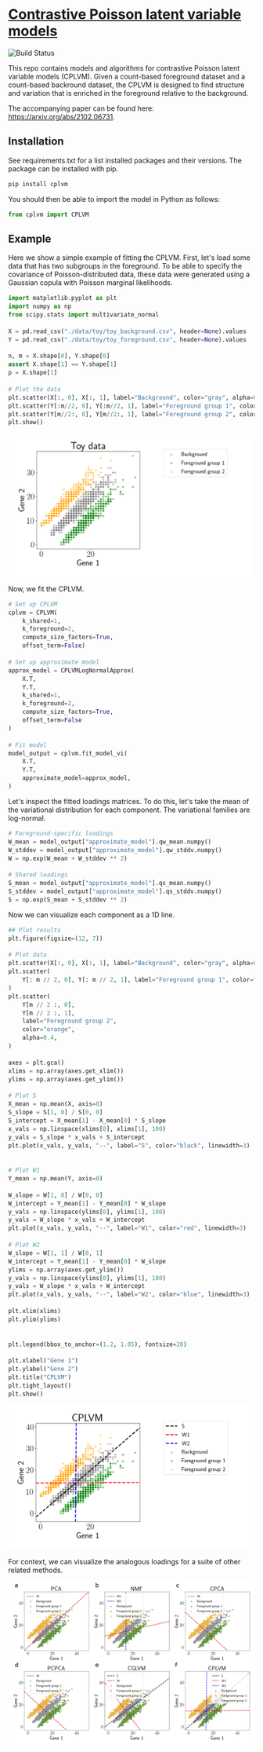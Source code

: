 # [Contrastive Poisson latent variable models](https://arxiv.org/abs/2102.06731)
![Build Status](https://github.com/andrewcharlesjones/cplvm/actions/workflows/cplvm.yml/badge.svg)

This repo contains models and algorithms for contrastive Poisson latent variable models (CPLVM). Given a count-based foreground dataset and a count-based backround dataset, the CPLVM is designed to find structure and variation that is enriched in the foreground relative to the background.

The accompanying paper can be found here: https://arxiv.org/abs/2102.06731.

## Installation

See requirements.txt for a list installed packages and their versions. The package can be installed with pip.
```bash
pip install cplvm
```

You should then be able to import the model in Python as follows:
```python
from cplvm import CPLVM
```
## Example

Here we show a simple example of fitting the CPLVM. First, let's load some data that has two subgroups in the foreground. To be able to specify the covariance of Poisson-distributed data, these data were generated using a Gaussian copula with Poisson marginal likelihoods.

```python
import matplotlib.pyplot as plt
import numpy as np
from scipy.stats import multivariate_normal

X = pd.read_csv("./data/toy/toy_background.csv", header=None).values
Y = pd.read_csv("./data/toy/toy_foreground.csv", header=None).values

n, m = X.shape[0], Y.shape[0]
assert X.shape[1] == Y.shape[1]
p = X.shape[1]

# Plot the data
plt.scatter(X[:, 0], X[:, 1], label="Background", color="gray", alpha=0.4)
plt.scatter(Y[:m//2, 0], Y[:m//2, 1], label="Foreground group 1", color="green", alpha=0.4)
plt.scatter(Y[m//2:, 0], Y[m//2:, 1], label="Foreground group 2", color="orange", alpha=0.4)
plt.show()
```

<p align="center">
	<img src="./experiments/simulation_experiments/toy_example/out/toy_data.png" width="500">
</p>

Now, we fit the CPLVM.

```python
# Set up CPLVM
cplvm = CPLVM(
    k_shared=1,
    k_foreground=2,
    compute_size_factors=True,
    offset_term=False)

# Set up approximate model
approx_model = CPLVMLogNormalApprox(
    X.T, 
    Y.T, 
    k_shared=1, 
    k_foreground=2, 
    compute_size_factors=True, 
    offset_term=False
)

# Fit model
model_output = cplvm.fit_model_vi(
    X.T,
    Y.T,
    approximate_model=approx_model,
)
```

Let's inspect the fitted loadings matrices. To do this, let's take the mean of the variational distribution for each component. The variational families are log-normal.

```python
# Foreground-specific loadings
W_mean = model_output["approximate_model"].qw_mean.numpy()
W_stddev = model_output["approximate_model"].qw_stddv.numpy()
W = np.exp(W_mean + W_stddev ** 2)

# Shared loadings
S_mean = model_output["approximate_model"].qs_mean.numpy()
S_stddev = model_output["approximate_model"].qs_stddv.numpy()
S = np.exp(S_mean + S_stddev ** 2)
```

Now we can visualize each component as a 1D line.

```python
## Plot results
plt.figure(figsize=(12, 7))

# Plot data
plt.scatter(X[:, 0], X[:, 1], label="Background", color="gray", alpha=0.4)
plt.scatter(
    Y[: m // 2, 0], Y[: m // 2, 1], label="Foreground group 1", color="green", alpha=0.4
)
plt.scatter(
    Y[m // 2 :, 0],
    Y[m // 2 :, 1],
    label="Foreground group 2",
    color="orange",
    alpha=0.4,
)

axes = plt.gca()
xlims = np.array(axes.get_xlim())
ylims = np.array(axes.get_ylim())

# Plot S
X_mean = np.mean(X, axis=0)
S_slope = S[1, 0] / S[0, 0]
S_intercept = X_mean[1] - X_mean[0] * S_slope
x_vals = np.linspace(xlims[0], xlims[1], 100)
y_vals = S_slope * x_vals + S_intercept
plt.plot(x_vals, y_vals, "--", label="S", color="black", linewidth=3)


# Plot W1
Y_mean = np.mean(Y, axis=0)

W_slope = W[1, 0] / W[0, 0]
W_intercept = Y_mean[1] - Y_mean[0] * W_slope
y_vals = np.linspace(ylims[0], ylims[1], 100)
y_vals = W_slope * x_vals + W_intercept
plt.plot(x_vals, y_vals, "--", label="W1", color="red", linewidth=3)

# Plot W2
W_slope = W[1, 1] / W[0, 1]
W_intercept = Y_mean[1] - Y_mean[0] * W_slope
ylims = np.array(axes.get_ylim())
y_vals = np.linspace(ylims[0], ylims[1], 100)
y_vals = W_slope * x_vals + W_intercept
plt.plot(x_vals, y_vals, "--", label="W2", color="blue", linewidth=3)

plt.xlim(xlims)
plt.ylim(ylims)


plt.legend(bbox_to_anchor=(1.2, 1.05), fontsize=20)

plt.xlabel("Gene 1")
plt.ylabel("Gene 2")
plt.title("CPLVM")
plt.tight_layout()
plt.show()
```

<p align="center">
	<img src="./experiments/simulation_experiments/toy_example/out/cplvm_toy.png" />
</p>

For context, we can visualize the analogous loadings for a suite of other related methods.

<p align="center">
	<img src="./experiments/simulation_experiments/toy_example/out/toy_example.png" />
</p>










